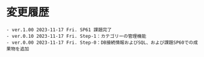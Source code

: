 # 変更履歴

	- ver.1.00 2023-11-17 Fri. SP61 課題完了
	- ver.0.10 2023-11-17 Fri. Step-1：カテゴリーの管理機能
	- ver.0.00 2023-11-17 Fri. Step-0：DB接続情報およびSQL、および課題SP60での成果物を追加
